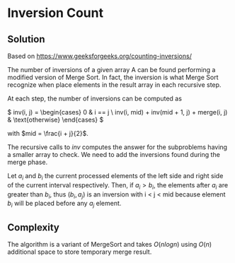 # Inversion Count

## Solution

Based on <https://www.geeksforgeeks.org/counting-inversions/>

The number of inversions of a given array A can be found performing a modified version of Merge Sort. In fact, the inversion is what Merge Sort recognize when place elements in the result array in each recursive step.

At each step, the number of inversions can be computed as

$
inv(i, j) =
  \begin{cases}
    0       & i == j \\
    inv(i, mid) + inv(mid + 1, j) + merge(i, j)   & \text{otherwise}
  \end{cases}
$

with $mid = \frac{i + j}{2}$.

The recursive calls to $inv$ computes the answer for the subproblems having a smaller array to check. We need to add the inversions found during the merge phase.

Let $a_i$ and $b_i$ the current processed elements of the left side and right side of the current interval respectively. Then, if $a_i > b_i$, the elements after $a_i$ are greater than $b_i$, thus $(b_i, a_j)$ is an inversion with i < j < mid because element $b_i$ will be placed before any $a_j$ element.

## Complexity

The algorithm is a variant of MergeSort and takes $O(nlogn)$ using $O(n)$ additional space to store temporary merge result.